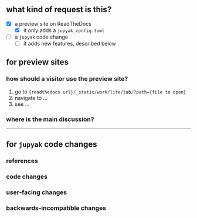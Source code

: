 <!--
    thanks for using (or contributing) to jupyak!
    please fill out the following items when submitting a pull request.
-->

## what kind of request is this?

<!-- please just choose one! no request that adds a jupyak_config will be merged. -->

- [x] a preview site on ReadTheDocs
  - [x] it only adds a `jupyak_config.toml`
- [ ] a `jupyak` code change
  - [ ] it adds new features, described below

## for preview sites

### how should a visitor use the preview site?

<!-- please describe the steps one should follow to evaluate -->

1. go to `{readthedocs url}/_static/work/lite/lab/?path={file to open}`
2. navigate to ...
3. see ...

### where is the main discussion?

<!--
    please provide a link to an issue, discussion, or other pull request
    where people are talking about the feature.

    the jupyak maintainers are happy to host your discussion here, but will likely
    ignore them.
-->

---

<!--
    feel free to delete the section below if not making changes

    see the contributing guidelines for more information:
    https://github.com/deathbeds/jupyak/main/CONTRIBUTING.md
-->

## for `jupyak` code changes

### references

<!--
    note issue numbers this pull request addresses (should be at least one, see contributing guidelines above).

    note any other pull requests that address this issue and how this pull request is different.
-->

### code changes

<!-- describe the code changes and how they address the issue. -->

### user-facing changes

<!-- describe any visual or user interaction changes and how they address the issue. -->

<!-- for visual changes, include before and after screenshots here. -->

### backwards-incompatible changes

<!-- describe any backwards-incompatible changes to jupyak public APIs. -->
